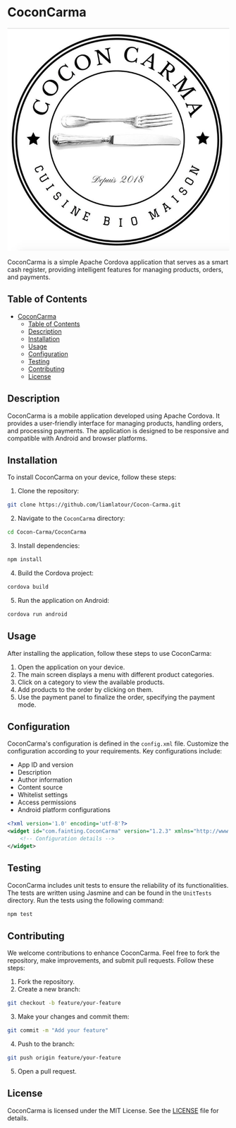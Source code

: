 # CoconCarma

![](logo.jpg) 

CoconCarma is a simple Apache Cordova application that serves as a smart cash register, providing intelligent features for managing products, orders, and payments.

## Table of Contents 

- [CoconCarma](#coconcarma)
  - [Table of Contents](#table-of-contents)
  - [Description](#description)
  - [Installation](#installation)
  - [Usage](#usage)
  - [Configuration](#configuration)
  - [Testing](#testing)
  - [Contributing](#contributing)
  - [License](#license)

## Description

CoconCarma is a mobile application developed using Apache Cordova. It provides a user-friendly interface for managing products, handling orders, and processing payments. The application is designed to be responsive and compatible with Android and browser platforms.

## Installation

To install CoconCarma on your device, follow these steps:

1. Clone the repository:

```bash
git clone https://github.com/liamlatour/Cocon-Carma.git
``` 
2. Navigate to the `CoconCarma` directory:

```bash
cd Cocon-Carma/CoconCarma
``` 
3. Install dependencies:

```bash
npm install
``` 
4. Build the Cordova project:

```bash
cordova build
``` 
5. Run the application on Android:

```bash
cordova run android
```

## Usage

After installing the application, follow these steps to use CoconCarma:

1. Open the application on your device.
2. The main screen displays a menu with different product categories.
3. Click on a category to view the available products.
4. Add products to the order by clicking on them.
5. Use the payment panel to finalize the order, specifying the payment mode.

## Configuration

CoconCarma's configuration is defined in the `config.xml` file. Customize the configuration according to your requirements. Key configurations include:

- App ID and version
- Description
- Author information
- Content source
- Whitelist settings
- Access permissions
- Android platform configurations

```xml
<?xml version='1.0' encoding='utf-8'?>
<widget id="com.fainting.CoconCarma" version="1.2.3" xmlns="http://www.w3.org/ns/widgets" xmlns:cdv="http://cordova.apache.org/ns/1.0">
    <!-- Configuration details -->
</widget>
```

## Testing

CoconCarma includes unit tests to ensure the reliability of its functionalities. The tests are written using Jasmine and can be found in the `UnitTests` directory. Run the tests using the following command:

```bash
npm test
```

## Contributing

We welcome contributions to enhance CoconCarma. Feel free to fork the repository, make improvements, and submit pull requests. Follow these steps:

1. Fork the repository. 
2. Create a new branch:

```bash
git checkout -b feature/your-feature
``` 
3. Make your changes and commit them:

```bash
git commit -m "Add your feature"
``` 
4. Push to the branch:

```bash
git push origin feature/your-feature
``` 
5. Open a pull request.

## License

CoconCarma is licensed under the MIT License. See the [LICENSE](https://opensource.org/license/mit/)  file for details.
